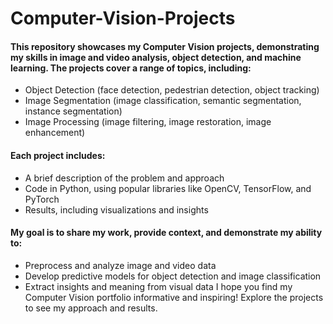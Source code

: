 # Computer-Vision-Projects

#### This repository showcases my Computer Vision projects, demonstrating my skills in image and video analysis, object detection, and machine learning. The projects cover a range of topics, including:
* Object Detection (face detection, pedestrian detection, object tracking)
* Image Segmentation (image classification, semantic segmentation, instance segmentation)
* Image Processing (image filtering, image restoration, image enhancement)

#### Each project includes:
* A brief description of the problem and approach
* Code in Python, using popular libraries like OpenCV, TensorFlow, and PyTorch
* Results, including visualizations and insights

#### My goal is to share my work, provide context, and demonstrate my ability to:
* Preprocess and analyze image and video data
* Develop predictive models for object detection and image classification
* Extract insights and meaning from visual data
I hope you find my Computer Vision portfolio informative and inspiring! Explore the projects to see my approach and results.

